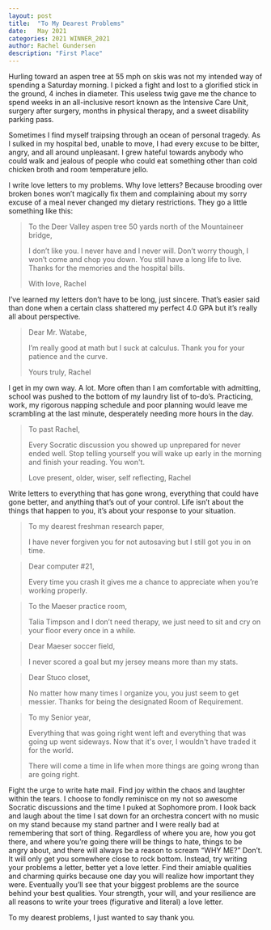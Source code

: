 ```yaml
---
layout: post
title:  "To My Dearest Problems"
date:   May 2021
categories: 2021 WINNER_2021
author: Rachel Gundersen
description: "First Place"
---
```


Hurling toward an aspen tree at 55 mph on skis was not my intended way of spending a
Saturday morning. I picked a fight and lost to a glorified stick in the ground, 4 inches in
diameter. This useless twig gave me the chance to spend weeks in an all-inclusive resort known
as the Intensive Care Unit, surgery after surgery, months in physical therapy, and a sweet
disability parking pass.

Sometimes I find myself traipsing through an ocean of personal tragedy. As I sulked in
my hospital bed, unable to move, I had every excuse to be bitter, angry, and all around
unpleasant. I grew hateful towards anybody who could walk and jealous of people who could eat
something other than cold chicken broth and room temperature jello.

I write love letters to my problems. Why love letters? Because brooding over broken
bones won’t magically fix them and complaining about my sorry excuse of a meal never changed
my dietary restrictions. They go a little something like this:

> To the Deer Valley aspen tree 50 yards north of the Mountaineer bridge,
>
> I don’t like you. I never have and I never will. Don’t worry though, I won’t come and
> chop you down. You still have a long life to live. Thanks for the memories and the
> hospital bills.
>
> With love,
> Rachel

I’ve learned my letters don’t have to be long, just sincere. That’s easier said than done
when a certain class shattered my perfect 4.0 GPA but it’s really all about perspective.

> Dear Mr. Watabe,
>
> I’m really good at math but I suck at calculus. Thank you for your patience and the curve.
>
> Yours truly,
> Rachel

I get in my own way. A lot. More often than I am comfortable with admitting, school was
pushed to the bottom of my laundry list of to-do’s. Practicing, work, my rigorous napping
schedule and poor planning would leave me scrambling at the last minute, desperately needing
more hours in the day.

> To past Rachel,
>
> Every Socratic discussion you showed up unprepared for never ended well. Stop telling
> yourself you will wake up early in the morning and finish your reading. You won't.
>
> Love present, older, wiser, self reflecting,
> Rachel

Write letters to everything that has gone wrong, everything that could have gone better,
and anything that’s out of your control. Life isn’t about the things that happen to you, it’s about
your response to your situation.

> To my dearest freshman research paper,
>
> I have never forgiven you for not autosaving but I still got you in on time.
<!--  -->

> Dear computer #21,
>
> Every time you crash it gives me a chance to appreciate when you’re working properly.
<!--  -->

> To the Maeser practice room,
>
> Talia Timpson and I don’t need therapy, we just need to sit and cry on your floor every
> once in a while.
<!--  -->

> Dear Maeser soccer field,
>
> I never scored a goal but my jersey means more than my stats.
<!--  -->

> Dear Stuco closet,
>
> No matter how many times I organize you, you just seem to get messier. Thanks for being
> the designated Room of Requirement.
<!--  -->

> To my Senior year,
>
> Everything that was going right went left and everything that was going up went
> sideways. Now that it's over, I wouldn't have traded it for the world.
>
> There will come a time in life when more things are going wrong than are going right.
<!--  -->

Fight the urge to write hate mail. Find joy within the chaos and laughter within the tears. I
choose to fondly reminisce on my not so awesome Socratic discussions and the time I puked at
Sophomore prom. I look back and laugh about the time I sat down for an orchestra concert with
no music on my stand because my stand partner and I were really bad at remembering that sort of
thing. Regardless of where you are, how you got there, and where you’re going there will be
things to hate, things to be angry about, and there will always be a reason to scream “WHY
ME?” Don’t. It will only get you somewhere close to rock bottom. Instead, try writing your
problems a letter, better yet a love letter. Find their amiable qualities and charming quirks
because one day you will realize how important they were. Eventually you’ll see that your
biggest problems are the source behind your best qualities. Your strength, your will, and your
resilience are all reasons to write your trees (figurative and literal) a love letter.

To my dearest problems, I just wanted to say thank you.
